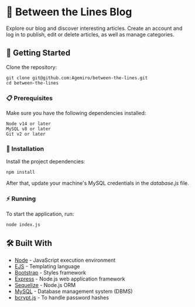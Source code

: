 # 📖 Between the Lines Blog

Explore our blog and discover interesting articles. Create an account and log in to publish, edit or delete articles, as well as manage categories.

## 🚀 Getting Started

Clone the repository:

```
git clone git@github.com:Agemiro/between-the-lines.git
cd between-the-lines
```

### 📋 Prerequisites

Make sure you have the following dependencies installed:

```
Node v14 or later
MySQL v8 or later
Git v2 or later
```

### 🔧 Installation

Install the project dependencies:

```
npm install
```

After that, update your machine's MySQL credentials in the _database.js_ file.

### ⚡ Running

To start the application, run:

```
node index.js
```

## 🛠️ Built With

- [Node](https://nodejs.org/en) - JavaScript execution environment
- [EJS](https://ejs.co/) - Templating language
- [Bootstrap](https://getbootstrap.com/) - Styles framework
- [Express](https://expressjs.com/) - Node.js web application framework
- [Sequelize](https://sequelize.org/) - Node.js ORM
- [MySQL](https://www.mysql.com/) - Database management system (DBMS)
- [bcrypt.js](https://www.npmjs.com/package/bcryptjs) - To handle password hashes
